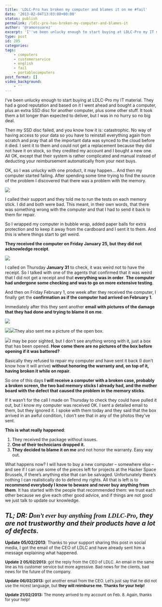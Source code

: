 ```yaml
---
title: 'LDLC-Pro has broken my computer and blames it on me #fail'
date: '2013-02-04T13:03:00+00:00'
status: publish
permalink: /ldlc-pro-has-broken-my-computer-and-blames-it
author: '@ramonsuarez'
excerpt: 'I''ve been unlucky enough to start buying at LDLC-Pro my IT material. They had a good reputation and based on it I went ahead and bought a computer, plus an extra SSD disc for another computer, plus some other stuff. It took them a bit longer than ...'
type: post
id: 205
categories:
tags:
    - computers
    - customerservice
    - english
    - fail
    - portablecomputers
post_format: []
video_background:
    - ''
---
```

I’ve been unlucky enough to start buying at LDLC-Pro my IT material. They had a good reputation and based on it I went ahead and bought a computer, plus an extra SSD disc for another computer, plus some other stuff. It took them a bit longer than expected to deliver, but I was in no hurry so no big deal.

Then my SSD disc failed, and you know how it is: catastrophic. No way of having access to your data so you have to reinstall everything again from scratch and pray that all the important data was synced to the cloud before it died. I sent it to them and could not get a replacement because they did not have it on stock, so they credited my account and I bought a new one. All OK, except that their system is rather complicated and manual instead of deducting your reimbursement automatically from your next buys.

OK, so I was unlucky with one product, it may happen… And then my computer started failing. After spending some time trying to find the source of the problem I discovered that there was a problem with the memory.

![](/uploads/2013/02/2013-01-21_18-28-23-scaled1000.jpg)

I called their support and they told me to run the tests on each memory stick. I did and both were bad. This meant, in their own words, that there was something wrong with the computer and that I had to send it back to them for repair.

So I wrapped my computer in bubble wrap, added paper balls for extra protection and to keep it away from the cardboard and I sent it to them. And this is where things start to get weird.

**They received the computer on Friday January 25, but they did not acknowledge receipt**.

![](/uploads/2013/02/b-post-reception-colis-ldlc-scaled1000.png)

I called on Thursday **January 31** to check, it was weird not to have the receipt. So I talked with one of the agents that confirmed that it was weird that I did not get a receipt and that **everything was in order**. **The computer had undergone some checking and was to go on more extensive testing**.

And then on Friday February 1, one week after they received the computer, I finally get the **confirmation as if the computer had arrived on February 1**.

Immediately after this they sent another **email with pictures of the damage that they had done and trying to blame it on me**.

![](/uploads/2013/02/dsc01612-scaled1000.jpg)

![](/uploads/2013/02/dsc01613-scaled1000.jpg)![](/uploads/2013/02/dsc01614-scaled1000.jpg)They also sent me a picture of the open box.

![](/uploads/2013/02/dsc01617-scaled1000.jpg)I may be poor sighted, but I don’t see anything wrong with it, just a box that has been opened. **How come there are no pictures of the box before opening if it was battered?**

Basically they refused to repair my computer and have sent it back (I don’t know how it will arrive) **without honoring the warranty and, on top of it, having broken it while on repair**.

So one of this days **I will receive a computer with a broken case, probably a broken screen, the two bad memory sticks I already had, and the mother board with the defect that caused the problem in the memory sticks**.

If it wasn’t for the call I made on Thursday to check they could have pulled it out, but I know my computer was received OK. I sent a detailed email to them, but they ignored it. I spoke with them today and they said that the box arrived in an awful condition, I don’t see that in any of the photos they’ve sent.

**This is what really happened**:

1. They received the package without issues.
2. **One of their technicians dropped it.**
3. **They decided to blame it on me** and not honor the warranty. Easy way out.

What happens now? I will have to buy a new computer – somewhere else – and see if I can use some of the pieces left for projects at the Hacker Space Brussels, if there’s anything else that can be salvaged. Unfortunately there’s nothing I can realistically do to defend my rights. All that is left is to **recommend everybody I know to beware and never buy anything from them**. It has started with the people that recommended them: we trust each other because we give each other good advice, and if things are not good we just talk to update our knowledge.

***TL; DR: D<span style="font-family: mceinline;">on’t ever buy anything from LDLC-Pro</span>, they are not trustworthy and their products have a lot of defects.*** 
---------------------------------------------------------------------------------------------------------------------------------------------------------------------

**Update 05/02/2013**: Thanks to your support sharing this post in social media, I got the email of the CEO of LDLC and have already sent him a message explaining what happened.

<span style="font-size: small;">**Update 2 05/02/2013**: got the reply from the CEO of LDLC. An email in the same line as his customer service but more agressive. Bad news for the clients, bad news for the future of the company.</span>

<span style="font-size: small;">**Update 06/02/2013:** got another email from the CEO. Let’s just say that he did not use the nicest language, but **they will reimburse me. Thanks for your help!**</span>

<span style="font-size: small;">**Update 21/02/2013:** The money arrived to my account on Feb. 8. Again, thanks for your help!</span>
